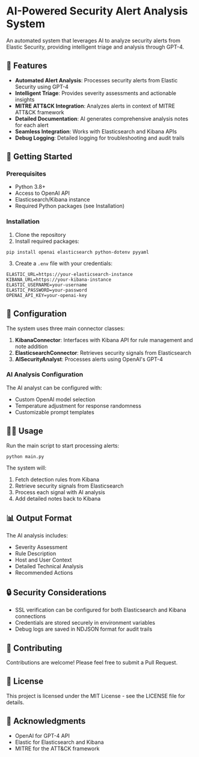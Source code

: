 # AI-Powered Security Alert Analysis System

An automated system that leverages AI to analyze security alerts from Elastic Security, providing intelligent triage and analysis through GPT-4.

## 🌟 Features

- **Automated Alert Analysis**: Processes security alerts from Elastic Security using GPT-4
- **Intelligent Triage**: Provides severity assessments and actionable insights
- **MITRE ATT&CK Integration**: Analyzes alerts in context of MITRE ATT&CK framework
- **Detailed Documentation**: AI generates comprehensive analysis notes for each alert
- **Seamless Integration**: Works with Elasticsearch and Kibana APIs
- **Debug Logging**: Detailed logging for troubleshooting and audit trails

## 🚀 Getting Started

### Prerequisites

- Python 3.8+
- Access to OpenAI API
- Elasticsearch/Kibana instance
- Required Python packages (see Installation)

### Installation

1. Clone the repository
2. Install required packages:

```
pip install openai elasticsearch python-dotenv pyyaml
```

3. Create a `.env` file with your credentials:
```
ELASTIC_URL=https://your-elasticsearch-instance
KIBANA_URL=https://your-kibana-instance
ELASTIC_USERNAME=your-username
ELASTIC_PASSWORD=your-password
OPENAI_API_KEY=your-openai-key
```

## 🔧 Configuration

The system uses three main connector classes:

1. **KibanaConnector**: Interfaces with Kibana API for rule management and note addition
2. **ElasticsearchConnector**: Retrieves security signals from Elasticsearch
3. **AISecurityAnalyst**: Processes alerts using OpenAI's GPT-4

### AI Analysis Configuration

The AI analyst can be configured with:
- Custom OpenAI model selection
- Temperature adjustment for response randomness
- Customizable prompt templates

## 🏃‍♂️ Usage

Run the main script to start processing alerts:

```python main.py```

The system will:
1. Fetch detection rules from Kibana
2. Retrieve security signals from Elasticsearch
3. Process each signal with AI analysis
4. Add detailed notes back to Kibana

## 📊 Output Format

The AI analysis includes:
- Severity Assessment
- Rule Description
- Host and User Context
- Detailed Technical Analysis
- Recommended Actions

## 🔒 Security Considerations

- SSL verification can be configured for both Elasticsearch and Kibana connections
- Credentials are stored securely in environment variables
- Debug logs are saved in NDJSON format for audit trails

## 🤝 Contributing

Contributions are welcome! Please feel free to submit a Pull Request.

## 📝 License

This project is licensed under the MIT License - see the LICENSE file for details.

## 🙏 Acknowledgments

- OpenAI for GPT-4 API
- Elastic for Elasticsearch and Kibana
- MITRE for the ATT&CK framework